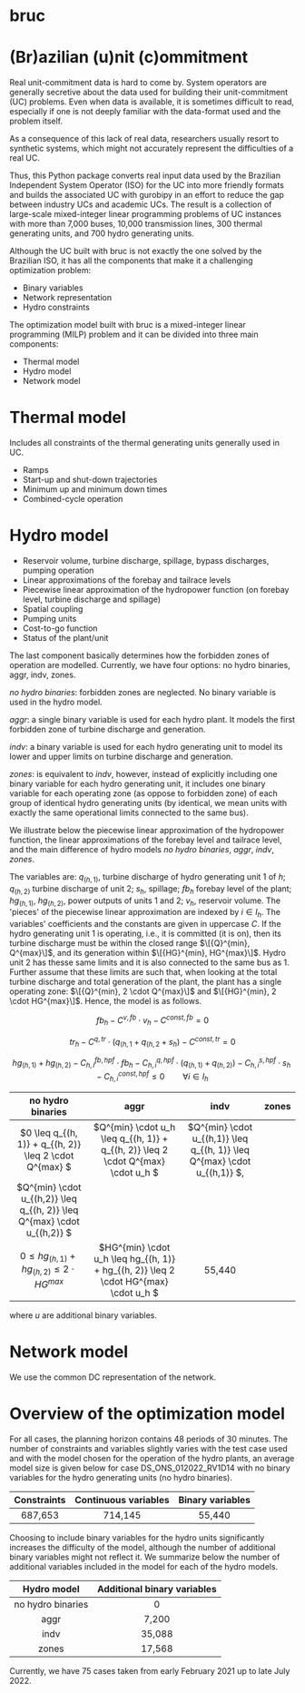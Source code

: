 # bruc
# (Br)azilian (u)nit (c)ommitment 

Real unit-commitment data is hard to come by. System operators are generally secretive about the data used for building their unit-commitment (UC) problems. Even when data is available, it is sometimes difficult to read, especially if one is not deeply familiar with the data-format used and the problem itself.

As a consequence of this lack of real data, researchers usually resort to synthetic systems, which might not accurately represent the difficulties of a real UC.

Thus, this Python package converts real input data used by the Brazilian Independent System Operator (ISO) for the UC into more friendly formats and builds the associated UC with gurobipy in an effort to reduce the gap between industry UCs and academic UCs. The result is a collection of large-scale mixed-integer linear programming problems of UC instances with more than 7,000 buses, 10,000 transmission lines, 300 thermal generating units, and 700 hydro generating units.

Although the UC built with bruc is not exactly the one solved by the Brazilian ISO, it has all the components that make it a challenging optimization problem:

- Binary variables 
- Network representation
- Hydro constraints

The optimization model built with bruc is a mixed-integer linear programming (MILP) problem and it can be divided into three main components:

- Thermal model
- Hydro model 
- Network model

# Thermal model
Includes all constraints of the thermal generating units generally used in UC.
- Ramps
- Start-up and shut-down trajectories
- Minimum up and minimum down times
- Combined-cycle operation

# Hydro model
- Reservoir volume, turbine discharge, spillage, bypass discharges, pumping operation
- Linear approximations of the forebay and tailrace levels
- Piecewise linear approximation of the hydropower function (on forebay level, turbine discharge and spillage)
- Spatial coupling 
- Pumping units
- Cost-to-go function
- Status of the plant/unit

The last component basically determines how the forbidden zones of operation are modelled. Currently, we have four options: no hydro binaries, aggr, indv, zones.

*no hydro binaries*:  forbidden zones are neglected. No binary variable is used in the hydro model.

*aggr*:               a single binary variable is used for each hydro plant. It models the first forbidden zone of turbine discharge and generation.

*indv*:               a binary variable is used for each hydro generating unit to model its lower and upper limits on turbine discharge and generation.

*zones*:              is equivalent to *indv*, however, instead of explicitly including one binary variable for each hydro generating unit, it includes one binary variable for each operating zone (as oppose to forbidden zone) of each group of identical hydro generating units (by identical, we mean units with exactly the same operational limits connected to the same bus).

We illustrate below the piecewise linear approximation of the hydropower function, the linear approximations of the forebay level and tailrace level, and the main difference of hydro models *no hydro binaries*, *aggr*, *indv*, *zones*. 

The variables are: $q_{(h, 1)}$, turbine discharge of hydro generating unit $1$ of $h$; $q_{(h, 2)}$ turbine discharge of unit 2; $s_h$, spillage; $fb_h$ forebay level of the plant; $hg_{(h, 1)}$, $hg_{(h, 2)}$, power outputs of units $1$ and $2$; $v_h$, reservoir volume. The 'pieces' of the piecewise linear approximation are indexed by $i \in I_h$. The variables' coefficients and the constants are given in uppercase $C$. If the hydro generating unit $1$ is operating, i.e., it is committed (it is on), then its turbine discharge must be within the closed range $\[{Q}^{min}, Q^{max}\]$, and its generation within $\[{HG}^{min}, HG^{max}\]$. Hydro unit $2$ has thesse same limits and it is also connected to the same bus as $1$. Further assume that these limits are such that, when looking at the total turbine discharge and total generation of the plant, the plant has a single operating zone: $\[{Q}^{min}, 2 \cdot Q^{max}\]$ and $\[{HG}^{min}, 2 \cdot HG^{max}\]$. Hence, the model is as follows.

$$ fb_h - C^{v,fb} \cdot v_h - C^{const,fb} = 0 $$

$$ tr_h - C^{q,tr} \cdot (q_{(h, 1} + q_{(h, 2} + s_h) - C^{const,tr} = 0 $$

$$ hg_{(h, 1)} + hg_{(h, 2)} - C_{h,i}^{fb,hpf} \cdot fb_h - C_{h,i}^{q,hpf} \cdot (q_{(h, 1)} + q_{(h, 2)}) - C_{h,i}^{s,hpf} \cdot s_h - C_{h,i}^{const,hpf} \leq 0 \qquad \forall i \in I_h $$

| no hydro binaries                                         | aggr                                                                                  | indv  | zones |
| :-----:                                                   | :-:                                                                                   | :-:               | :-: |
| $0 \leq q_{(h, 1)} + q_{(h, 2)}   \leq  2 \cdot Q^{max} $ | $Q^{min} \cdot u_h \leq q_{(h, 1)} + q_{(h, 2)}   \leq  2 \cdot Q^{max} \cdot u_h $   | $Q^{min} \cdot u_{(h,1)} \leq q_{(h, 1)} \leq Q^{max} \cdot u_{(h,1)} $, <br />
$Q^{min} \cdot u_{(h,2)} \leq q_{(h, 2)} \leq Q^{max} \cdot u_{(h,2)} $ |     |
| $0 \leq hg_{(h, 1)} + hg_{(h, 2)} \leq  2 \cdot HG^{max}$ | $HG^{min} \cdot u_h \leq hg_{(h, 1)} + hg_{(h, 2)} \leq  2 \cdot HG^{max} \cdot u_h $ | 55,440            |     |

where $u$ are additional binary variables.

# Network model
We use the common DC representation of the network.

# Overview of the optimization model

For all cases, the planning horizon contains 48 periods of 30 minutes. The number of constraints and variables slightly varies with the test case used and with the model chosen for the operation of the hydro plants, an average model size is given below for case DS_ONS_012022_RV1D14 with no binary variables for the hydro generating units (no hydro binaries).

| Constraints | Continuous variables  | Binary variables  |
| :-----:     | :-:                   | :-:               |
| 687,653     | 714,145               | 55,440            |

Choosing to include binary variables for the hydro units significantly increases the difficulty of the model, although the number of additional binary variables might not reflect it. We summarize below the number of additional variables included in the model for each of the hydro models.

| Hydro model           | Additional binary variables   | 
| :-----:               | :-:                           | 
| no hydro binaries     | 0                             | 
| aggr                  | 7,200                         | 
| indv                  | 35,088                        | 
| zones                 | 17,568                        | 

Currently, we have 75 cases taken from early February 2021 up to late July 2022.

